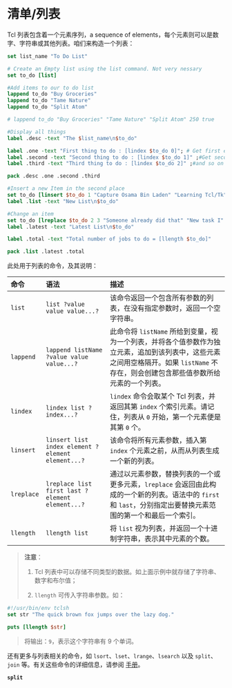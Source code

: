 # 清单/列表

Tcl 列表包含着一个元素序列，a sequence of elements，每个元素则可以是数字、字符串或其他列表。咱们来构造一个列表：


```tcl
set list_name "To Do List"

# Create an Empty list using the list command. Not very nessary
set to_do [list]

#Add items to our to do list
lappend to_do "Buy Groceries"
lappend to_do "Tame Nature"
lappend to_do "Split Atom"

# lappend to_do "Buy Groceries" "Tame Nature" "Split Atom" 250 true

#Display all things
label .desc -text "The $list_name\n$to_do"

label .one -text "First thing to do : [lindex $to_do 0]"; # Get first element
label .second -text "Second thing to do : [lindex $to_do 1]" ;#Get second element
label .third -text "Third thing to do : [lindex $to_do 2]" ;#and so on

pack .desc .one .second .third

#Insert a new Item in the second place
set to_do [linsert $to_do 1 "Capture Osama Bin Laden" "Learning Tcl/Tk"]
label .list -text "New List\n$to_do"

#Change an item
set to_do [lreplace $to_do 2 3 "Someone already did that" "New task I" "Making food"]
label .latest -text "Latest List\n$to_do"

label .total -text "Total number of jobs to do = [llength $to_do]"

pack .list .latest .total
```

此处用于列表的命令，及其说明：


| 命令 | 语法 | 描述 |
| :-- | :-- | :-- |
| `list` | `list ?value value value...?` | 该命令返回一个包含所有参数的列表，在没有指定参数时，返回一个空字符串。|
| `lappend` | `lappend listName ?value value value...?` | 此命令将 `listName` 所给到变量，视为一个列表，并将各个值参数作为独立元素，追加到该列表中，这些元素之间用空格隔开。如果 `listName` 不存在，则会创建包含那些值参数所给元素的一个列表。 |
| `lindex` | `lindex list ?index...?` | `lindex` 命令会取某个 Tcl 列表，并返回其第 `index` 个索引元素。请记住，列表从 `0` 开始，第一个元素便是其第 `0` 个。 |
| `linsert` | `linsert list index element ?element element...?` | 该命令将所有元素参数，插入第 `index` 个元素之前，从而从列表生成一个新的列表。 |
| `lreplace` | `lreplace list first last ?element element...?` | 通过以元素参数，替换列表的一个或更多元素，`lreplace` 会返回由此构成的一个新的列表。语法中的 `first` 和 `last`，分别指定出要替换元素范围的第一个和最后一个索引。 |
| `llength` | `llength list` | 将 `list` 视为列表，并返回一个十进制字符串，表示其中元素的个数。 |

> **注意**：
>
> 1. Tcl 列表中可以存储不同类型的数据。如上面示例中就存储了字符串、数字和布尔值；
>
> 2. `llength` 可传入字符串参数。如：

```tcl
#!/usr/bin/env tclsh
set str "The quick brown fox jumps over the lazy dog."

puts [llength $str]
```

> 将输出：`9`，表示这个字符串有 9 个单词。

还有更多与列表相关的命令，如 `lsort`、`lset`、`lrange`、`lsearch` 以及 `split`、`join` 等。有关这些命令的详细信息，请参阅 [手册](https://tcl.tk/man/tcl8.6.13/TclCmd/list.html)。


**`split`**



